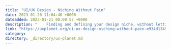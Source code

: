 ```yaml
---
title: "UI/UX Design - Niching Without Pain"
date: 2023-01-20 11:04:40 +0000
dateadded: 2023-01-21 00:00:57 +0000
description: "    Finding and defining your design niche, without letting it define you.  Continue reading on UX Planet »  "
link: "https://uxplanet.org/ui-ux-design-niching-without-pain-e934d1349192?source=rss----819cc2aaeee0---4"
category:
directory: _directory/ux-planet.md
---
```

